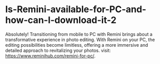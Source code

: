 # Is-Remini-available-for-PC-and-how-can-I-download-it-2
 Absolutely! Transitioning from mobile to PC with Remini brings about a transformative experience in photo editing. With Remini on your PC, the editing possibilities become limitless, offering a more immersive and detailed approach to revitalizing your photos.  visit: https://www.reminihub.com/remini-for-pc/.
